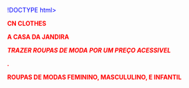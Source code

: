 !DOCTYPE html>
<html>
<html lang="pt-br">
<head>
<body text=blue>
<font color=red>
</body>
</html>
<link rel="stylesheet" href="style.css">
<meta charset="UTH-8"
<h1><b><p aling=center>CN CLOTHES<b/></h1>
</head>
<body text=pink>
 <p><strong><p aling=center>A CASA DA JANDIRA</p><strong>
 <p><em><p aling=center>TRAZER ROUPAS DE MODA <strong> POR UM PREÇO ACESSIVEL </p></strong>.</em><p>
 <p><p aling=center>ROUPAS DE MODAS FEMININO, MASCULULINO, E INFANTIL</p>
 </body>
 </html>
